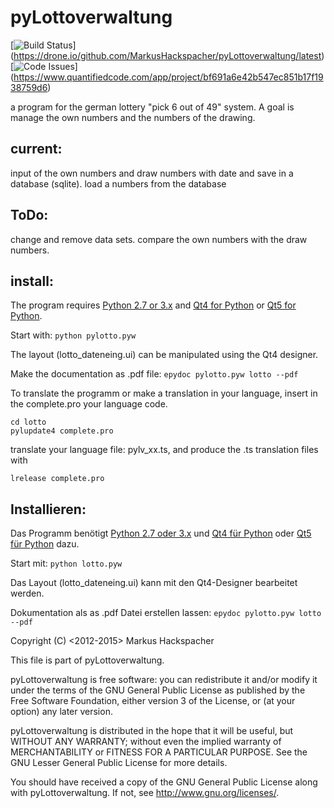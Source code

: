 pyLottoverwaltung
=================

[![Build Status](https://drone.io/github.com/MarkusHackspacher/pyLottoverwaltung/status.png)]
(https://drone.io/github.com/MarkusHackspacher/pyLottoverwaltung/latest)
[![Code Issues](https://www.quantifiedcode.com/api/v1/project/bf691a6e42b547ec851b17f1938759d6/badge.svg)]
(https://www.quantifiedcode.com/app/project/bf691a6e42b547ec851b17f1938759d6)

a program for the german lottery "pick 6 out of 49" system.
A goal is manage the own numbers and the numbers of the drawing.


current:
--------

input of the own numbers and draw numbers with date and save in a database (sqlite).
load a numbers from the database

ToDo:
-----

change and remove data sets. compare the own numbers with the draw numbers.

install:
--------

The program requires [Python 2.7 or 3.x](http://www.python.org/download/) 
and [Qt4 for Python](http://www.riverbankcomputing.com/software/pyqt/download)
or [Qt5 for Python](http://www.riverbankcomputing.com/software/pyqt/download5).

Start with:
```python pylotto.pyw```

The layout (lotto_dateneing.ui) can be manipulated using the Qt4 designer.

Make the documentation as .pdf file:
```epydoc pylotto.pyw lotto --pdf```

To translate the programm or make a translation in your language,
insert in the complete.pro your language code.
```
cd lotto
pylupdate4 complete.pro
```
translate your language file: pylv_xx.ts, and produce the .ts translation files with
```
lrelease complete.pro
```

Installieren:
-------------

Das Programm benötigt [Python  2.7 oder 3.x](http://www.python.org/download/) 
und [Qt4 für Python](http://www.riverbankcomputing.com/software/pyqt/download) 
oder [Qt5 für Python](http://www.riverbankcomputing.com/software/pyqt/download5) dazu.

Start mit: 
```python lotto.pyw```

Das Layout (lotto_dateneing.ui) kann mit den Qt4-Designer bearbeitet werden.

Dokumentation als as .pdf Datei erstellen lassen:
```epydoc pylotto.pyw lotto --pdf```

Copyright (C) <2012-2015> Markus Hackspacher

This file is part of pyLottoverwaltung.

pyLottoverwaltung is free software: you can redistribute it and/or modify
it under the terms of the GNU General Public License as published by
the Free Software Foundation, either version 3 of the License, or
(at your option) any later version.

pyLottoverwaltung is distributed in the hope that it will be useful,
but WITHOUT ANY WARRANTY; without even the implied warranty of
MERCHANTABILITY or FITNESS FOR A PARTICULAR PURPOSE.  See the
GNU Lesser General Public License for more details.

You should have received a copy of the GNU General Public License
along with pyLottoverwaltung.  If not, see <http://www.gnu.org/licenses/>.

